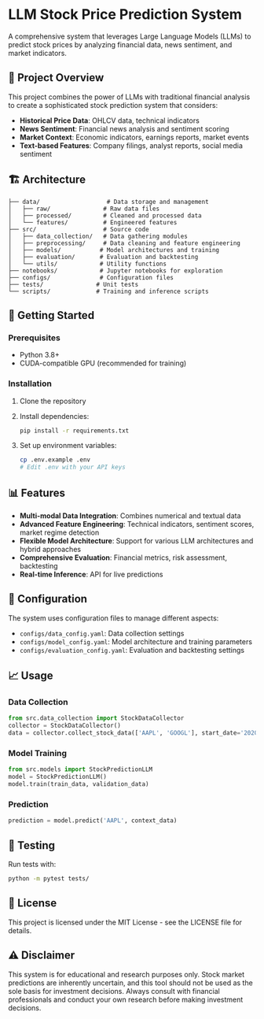 # LLM Stock Price Prediction System

A comprehensive system that leverages Large Language Models (LLMs) to predict stock prices by analyzing financial data, news sentiment, and market indicators.

## 🎯 Project Overview

This project combines the power of LLMs with traditional financial analysis to create a sophisticated stock prediction system that considers:

- **Historical Price Data**: OHLCV data, technical indicators
- **News Sentiment**: Financial news analysis and sentiment scoring
- **Market Context**: Economic indicators, earnings reports, market events
- **Text-based Features**: Company filings, analyst reports, social media sentiment

## 🏗️ Architecture

```
├── data/                   # Data storage and management
│   ├── raw/               # Raw data files
│   ├── processed/         # Cleaned and processed data
│   └── features/          # Engineered features
├── src/                   # Source code
│   ├── data_collection/   # Data gathering modules
│   ├── preprocessing/     # Data cleaning and feature engineering
│   ├── models/           # Model architectures and training
│   ├── evaluation/       # Evaluation and backtesting
│   └── utils/            # Utility functions
├── notebooks/            # Jupyter notebooks for exploration
├── configs/              # Configuration files
├── tests/               # Unit tests
└── scripts/             # Training and inference scripts
```

## 🚀 Getting Started

### Prerequisites

- Python 3.8+
- CUDA-compatible GPU (recommended for training)

### Installation

1. Clone the repository
2. Install dependencies:
   ```bash
   pip install -r requirements.txt
   ```

3. Set up environment variables:
   ```bash
   cp .env.example .env
   # Edit .env with your API keys
   ```

## 📊 Features

- **Multi-modal Data Integration**: Combines numerical and textual data
- **Advanced Feature Engineering**: Technical indicators, sentiment scores, market regime detection
- **Flexible Model Architecture**: Support for various LLM architectures and hybrid approaches
- **Comprehensive Evaluation**: Financial metrics, risk assessment, backtesting
- **Real-time Inference**: API for live predictions

## 🔧 Configuration

The system uses configuration files to manage different aspects:
- `configs/data_config.yaml`: Data collection settings
- `configs/model_config.yaml`: Model architecture and training parameters
- `configs/evaluation_config.yaml`: Evaluation and backtesting settings

## 📈 Usage

### Data Collection
```python
from src.data_collection import StockDataCollector
collector = StockDataCollector()
data = collector.collect_stock_data(['AAPL', 'GOOGL'], start_date='2020-01-01')
```

### Model Training
```python
from src.models import StockPredictionLLM
model = StockPredictionLLM()
model.train(train_data, validation_data)
```

### Prediction
```python
prediction = model.predict('AAPL', context_data)
```

## 🧪 Testing

Run tests with:
```bash
python -m pytest tests/
```

## 📝 License

This project is licensed under the MIT License - see the LICENSE file for details.

## ⚠️ Disclaimer

This system is for educational and research purposes only. Stock market predictions are inherently uncertain, and this tool should not be used as the sole basis for investment decisions. Always consult with financial professionals and conduct your own research before making investment decisions.
